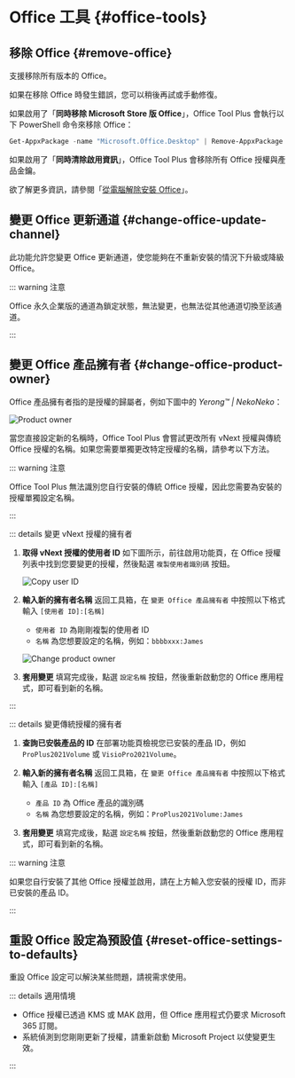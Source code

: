 # Office 工具 {#office-tools}

## 移除 Office {#remove-office}

支援移除所有版本的 Office。

如果在移除 Office 時發生錯誤，您可以稍後再試或手動修復。

如果啟用了「**同時移除 Microsoft Store 版 Office**」，Office Tool Plus 會執行以下 PowerShell 命令來移除 Office：

```powershell
Get-AppxPackage -name "Microsoft.Office.Desktop" | Remove-AppxPackage
```

如果啟用了「**同時清除啟用資訊**」，Office Tool Plus 會移除所有 Office 授權與產品金鑰。

欲了解更多資訊，請參閱「[從電腦解除安裝 Office](https://support.microsoft.com/zh-tw/office/uninstall-office-from-a-pc-9dd49b83-264a-477a-8fcc-2fdf5dbf61d8)」。

## 變更 Office 更新通道 {#change-office-update-channel}

此功能允許您變更 Office 更新通道，使您能夠在不重新安裝的情況下升級或降級 Office。

::: warning 注意

Office 永久企業版的通道為鎖定狀態，無法變更，也無法從其他通道切換至該通道。

:::

## 變更 Office 產品擁有者 {#change-office-product-owner}

Office 產品擁有者指的是授權的歸屬者，例如下圖中的 *Yerong™ | NekoNeko*：

![Product owner](/images/zh-tw/product-owner.webp)

當您直接設定新的名稱時，Office Tool Plus 會嘗試更改所有 vNext 授權與傳統 Office 授權的名稱。如果您需要單獨更改特定授權的名稱，請參考以下方法。

::: warning 注意

Office Tool Plus 無法識別您自行安裝的傳統 Office 授權，因此您需要為安裝的授權單獨設定名稱。

:::

::: details 變更 vNext 授權的擁有者

1. **取得 vNext 授權的使用者 ID**
   如下圖所示，前往啟用功能頁，在 Office 授權列表中找到您要變更的授權，然後點選 `複製使用者識別碼` 按鈕。

   ![Copy user ID](/images/zh-tw/activation/check-vNext-license.webp)

2. **輸入新的擁有者名稱**
   返回工具箱，在 `變更 Office 產品擁有者` 中按照以下格式輸入 `[使用者 ID]:[名稱]`

   - `使用者 ID` 為剛剛複製的使用者 ID
   - `名稱` 為您想要設定的名稱，例如：`bbbbxxx:James`

   ![Change product owner](/images/zh-tw/toolbox/change-license-owner.webp)

3. **套用變更**
   填寫完成後，點選 `設定名稱` 按鈕，然後重新啟動您的 Office 應用程式，即可看到新的名稱。

:::

::: details 變更傳統授權的擁有者

1. **查詢已安裝產品的 ID**
   在部署功能頁檢視您已安裝的產品 ID，例如 `ProPlus2021Volume` 或 `VisioPro2021Volume`。

2. **輸入新的擁有者名稱**
   返回工具箱，在 `變更 Office 產品擁有者` 中按照以下格式輸入 `[產品 ID]:[名稱]`

   - `產品 ID` 為 Office 產品的識別碼
   - `名稱` 為您想要設定的名稱，例如：`ProPlus2021Volume:James`

3. **套用變更**
   填寫完成後，點選 `設定名稱` 按鈕，然後重新啟動您的 Office 應用程式，即可看到新的名稱。

::: warning 注意

如果您自行安裝了其他 Office 授權並啟用，請在上方輸入您安裝的授權 ID，而非已安裝的產品 ID。

:::

## 重設 Office 設定為預設值 {#reset-office-settings-to-defaults}

重設 Office 設定可以解決某些問題，請視需求使用。

::: details 適用情境

- Office 授權已透過 KMS 或 MAK 啟用，但 Office 應用程式仍要求 Microsoft 365 訂閱。
- 系統偵測到您剛剛更新了授權，請重新啟動 Microsoft Project 以使變更生效。

:::

